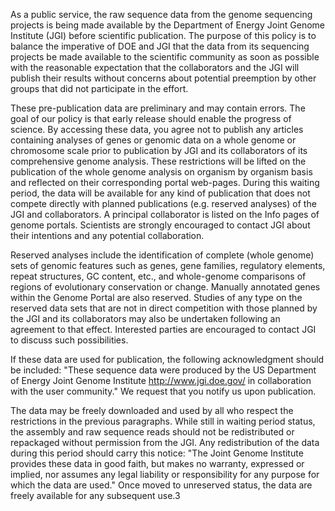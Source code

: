 As a public service, the raw sequence data from the genome sequencing projects is being made available by the Department of Energy Joint Genome Institute (JGI) before scientific publication. The purpose of this policy is to balance the imperative of DOE and JGI that the data from its sequencing projects be made available to the scientific community as soon as possible with the reasonable expectation that the collaborators and the JGI will publish their results without concerns about potential preemption by other groups that did not participate in the effort.

These pre-publication data are preliminary and may contain errors. The goal of our policy is that early release should enable the progress of science. By accessing these data, you agree not to publish any articles containing analyses of genes or genomic data on a whole genome or chromosome scale prior to publication by JGI and its collaborators of its comprehensive genome analysis. These restrictions will be lifted on the publication of the whole genome analysis on organism by organism basis and reflected on their corresponding portal web-pages. During this waiting period, the data will be available for any kind of publication that does not compete directly with planned publications (e.g. reserved analyses) of the JGI and collaborators. A principal collaborator is listed on the Info pages of genome portals. Scientists are strongly encouraged to contact JGI about their intentions and any potential collaboration.

Reserved analyses include the identification of complete (whole genome) sets of genomic features such as genes, gene families, regulatory elements, repeat structures, GC content, etc., and whole-genome comparisons of regions of evolutionary conservation or change. Manually annotated genes within the Genome Portal are also reserved. Studies of any type on the reserved data sets that are not in direct competition with those planned by the JGI and its collaborators may also be undertaken following an agreement to that effect. Interested parties are encouraged to contact JGI to discuss such possibilities.

If these data are used for publication, the following acknowledgment should be included: "These sequence data were produced by the US Department of Energy Joint Genome Institute http://www.jgi.doe.gov/ in collaboration with the user community." We request that you notify us upon publication.

The data may be freely downloaded and used by all who respect the restrictions in the previous paragraphs. While still in waiting period status, the assembly and raw sequence reads should not be redistributed or repackaged without permission from the JGI. Any redistribution of the data during this period should carry this notice: "The Joint Genome Institute provides these data in good faith, but makes no warranty, expressed or implied, nor assumes any legal liability or responsibility for any purpose for which the data are used." Once moved to unreserved status, the data are freely available for any subsequent use.3
